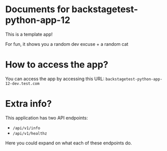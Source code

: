 # Documents for backstagetest-python-app-12

This is a template app!

For fun, it shows you a random dev excuse + a random cat

# How to access the app?

You can access the app by accessing this URL: `backstagetest-python-app-12-dev.test.com` 

# Extra info?

This application has two API endpoints:

- `/api/v1/info`
- `/api/v1/healthz`

Here you could expand on what each of these endpoints do.


